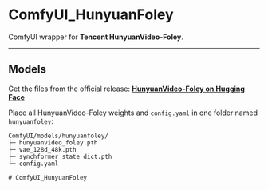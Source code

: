 # ComfyUI_HunyuanFoley
ComfyUI wrapper for **Tencent HunyuanVideo-Foley**.  


---

## Models

Get the files from the official release: **[HunyuanVideo-Foley on Hugging Face](https://huggingface.co/tencent/HunyuanVideo-Foley/tree/main)**

Place all HunyuanVideo-Foley weights and `config.yaml` in one folder named `hunyuanfoley`:

```text
ComfyUI/models/hunyuanfoley/
├─ hunyuanvideo_foley.pth
├─ vae_128d_48k.pth
├─ synchformer_state_dict.pth
└─ config.yaml

# ComfyUI_HunyuanFoley
